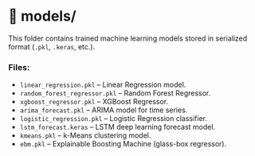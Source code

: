 # 📂 models/

This folder contains trained machine learning models stored in serialized format (`.pkl`, `.keras`, etc.).

### Files:
- `linear_regression.pkl` – Linear Regression model.
- `random_forest_regressor.pkl` – Random Forest Regressor.
- `xgboost_regressor.pkl` – XGBoost Regressor.
- `arima_forecast.pkl` – ARIMA model for time series.
- `logistic_regression.pkl` – Logistic Regression classifier.
- `lstm_forecast.keras` – LSTM deep learning forecast model.
- `kmeans.pkl` – k-Means clustering model.
- `ebm.pkl` – Explainable Boosting Machine (glass-box regressor).